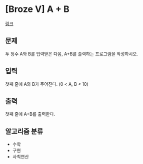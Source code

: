 # [Broze V] A + B

[링크](https://www.acmicpc.net/problem/1000)

## 문제
두 정수 A와 B를 입력받은 다음, A+B를 출력하는 프로그램을 작성하시오.

## 입력
첫째 줄에 A와 B가 주어진다. (0 < A, B < 10)

## 출력
첫째 줄에 A+B를 출력한다.

## 알고리즘 분류
- 수학
- 구현
- 사칙연산

